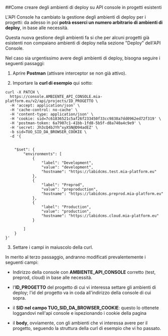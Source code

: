 ##Come creare degli ambienti di deploy su API console in progetti esistenti

L'API Console ha cambiato la gestione degli ambienti di deploy per i progetti: da adesso in poi **potrà esserci un numero arbitrario di ambienti di deploy**, in base alle necessità.

Questa nuova gestione degli ambienti fa si che per alcuni progetti già esistenti non compaiano ambienti di deploy nella sezione "Deploy" dell'API Console.

Nel caso sia urgentissimo avere degli ambienti di deploy, bisogna seguire i seguenti passaggi:

1. Aprire **Postman** (attivare interceptor se non già attivo).

2. Importare la **curl di esempio** qui sotto:

```
curl -X PATCH \
  https://console.AMBIENTE_API_CONSOLE.mia-platform.eu/v2/api/projects/ID_PROGETTO \
  -H 'accept: application/json' \
  -H 'cache-control: no-cache' \
  -H 'content-type: application/json' \
  -H 'cookie: sid=7c61836521c5af26f233450f33cc9838a7dd0962ed72f319' \
  -H 'postman-token: 6a7907c1-41bb-1fd8-5b5f-d8a740a4c9e9' \
  -H 'secret: Jh3cQ4bJYh^xyXSN@D94adEZ' \
  -b sid=TUO_SID_DA_BROWSER_COOKIE \
  -d '{


	"$set": {
		"environments": [
			{
				"label": "Development",
				"value": "development",
				"hostname": "https://labidcms.test.mia-platform.eu"
			},
			{
				"label": "Preprod",
				"value": "preproduction",
				"hostname": "https://labidcms.preprod.mia-platform.eu"
			},
			{
				"label": "Production",
				"value": "production",
				"hostname": "https://labidcms.cloud.mia-platform.eu"
			}

		]
	}
}'
```

3. Settare i campi in maiuscolo della curl.


In merito al terzo passaggio, andranno modificati prevalentemente i seguenti campi:

* Indirizzo della console con **AMBIENTE_API_CONSOLE** corretto (test, preprod, cloud) in base alle necessità.

* l'**ID_PROGETTO** del progetto di cui vi interessa settare gli ambienti di deploy; l'id del progetto va in coda all'indirizzo della console di cui sopra.

* il **SID nel campo TUO_SID_DA_BROWSER_COOKIE**: questo lo ottenete loggandovi nell'api console e ispezionando i cookie della pagina

* il **body**, ovviamente, con gli ambienti che vi interessa avere per il progetto, seguendo la struttura della curl di esempio che vi ho passato.
